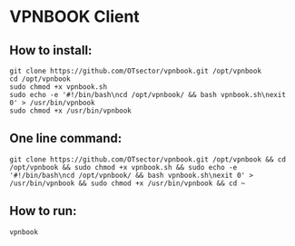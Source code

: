 # VPNBOOK Client
## How to install:
	git clone https://github.com/OTsector/vpnbook.git /opt/vpnbook
	cd /opt/vpnbook
	sudo chmod +x vpnbook.sh
	sudo echo -e '#!/bin/bash\ncd /opt/vpnbook/ && bash vpnbook.sh\nexit 0' > /usr/bin/vpnbook
	sudo chmod +x /usr/bin/vpnbook
## One line command:
	git clone https://github.com/OTsector/vpnbook.git /opt/vpnbook && cd /opt/vpnbook && sudo chmod +x vpnbook.sh && sudo echo -e '#!/bin/bash\ncd /opt/vpnbook/ && bash vpnbook.sh\nexit 0' > /usr/bin/vpnbook && sudo chmod +x /usr/bin/vpnbook && cd ~
## How to run:
	vpnbook

